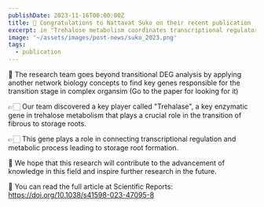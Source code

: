 ```yaml
---
publishDate: 2023-11-16T00:00:00Z
title: 🎉 Congratulations to Nattavat Suko on their recent publication
excerpt: in "Trehalose metabolism coordinates transcriptional regulatory control and metabolic requirements to trigger the onset of cassava storage root initiation" in Scientific Reports!
image: '~/assets/images/post-news/suko_2023.png'
tags:
  - publication
---
```


🔬 The research team goes beyond transitional DEG analysis by applying another network biology concepts to find key genes responsible for the transition stage in complex organsim (Go to the paper for looking for it)

👉🏻 Our team discovered a key player called "Trehalase", a key enzymatic gene in trehalose metabolism that plays a crucial role in the transition of fibrous to storage roots.

👉🏻 This gene plays a role in connecting transcriptional regulation and metabolic process leading to storage root formation.

🌱 We hope that this research will contribute to the advancement of knowledge in this field and inspire further research in the future.

📖 You can read the full article at Scientific Reports: https://doi.org/10.1038/s41598-023-47095-8
